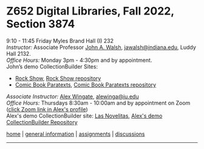 # Z652 Digital Libraries, Fall 2022, Section 3874
9:10 - 11:45 Friday
Myles Brand Hall (I) 232  
*Instructor:* Associate Professor [John A. Walsh](http://johnwalsh.name/), [jawalsh@indiana.edu](mailto:jawalsh@indiana.edu), Luddy Hall 2132.  
*Office Hours:* Monday 3pm - 4:30pm and by appointment.  
John’s demo CollectionBuilder Sites:
- [Rock Show](https://jawalsh.github.io/rock-show/), 
[Rock Show repository](https://github.com/jawalsh/rock-show)
- [Comic Book Paratexts](https://comics.indiana.edu/cbp/), [Comic Book Paratexts repository](https://github.com/jawalsh/comic-book-paratexts)


*Associate Instructor:* [Alex Wingate](http://alexandraewingate.com), [alewinga@iu.edu](mailto:alewinga@iu.edu)  
*Office Hours:* Thursdays 8:30am - 10:00am and by appointment on Zoom ([click Zoom link in Alex's profile](https://iu.instructure.com/courses/2084986/users/6407854))  
Alex's demo CollectionBuilder site: [Las Novelitas](https://aewingate.github.io/cb_demo/), 
[Alex's demo CollectionBuilder Repository](https://github.com/aewingate/cb_demo)



[home](index.html) \| [general information](general.html) \| [assignments](assignments.html) \| [discussions](https://github.com/jawalsh/z652-Digital-Libraries/discussions)

---
